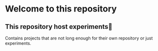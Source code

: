 # Welcome to this repository
## This repository host experiments👾
Contains projects that are not long enough for their own repository or just experiments. 